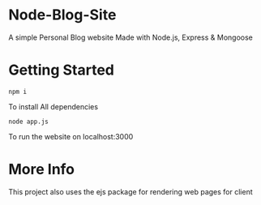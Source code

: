 # Node-Blog-Site

A simple Personal Blog website Made with Node.js, Express & Mongoose

# Getting Started

`npm i`

To install All dependencies

`node app.js`

To run the website on localhost:3000

# More Info
This project also uses the ejs package for rendering web pages for client
